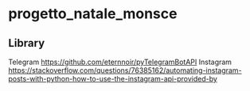 # progetto_natale_monsce
## Library
Telegram
https://github.com/eternnoir/pyTelegramBotAPI
Instagram
https://stackoverflow.com/questions/76385162/automating-instagram-posts-with-python-how-to-use-the-instagram-api-provided-by
